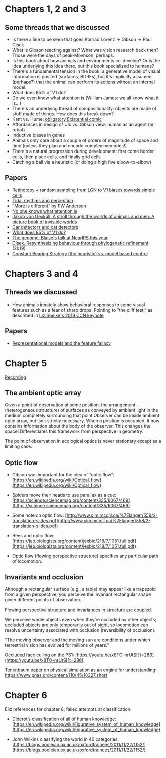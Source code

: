 # Chapters 1, 2 and 3

## Some threads that we discussed

* Is there a line to be seen that goes Konrad Lorenz -> Gibson -> Paul Cisek
* What is Gibson reacting against? What was vision research back then? Those were the days of peak-Movhson, perhaps.
* Is this book about how animals and environments co-develop? Or is the idea underlying this idea there, but this book specialized to humans?
* There's a fundamental tension in the book: a generative model of visual information is posited (surfaces, BDRFs), but it's implicitly assumed (perhaps?) that the animal can perform its actions without an internal model.
* What does 85% of V1 do? 
* Do we even know what attention is (William James: we all know what it is...)
* There's an underlying thread of compositionality: objects are made of stuff made of things. How does this break down?
* Kant vs. Hume: [obligatory Existential comic](https://existentialcomics.com/comic/39)
* Affordances in design of UIs vs. Gibson view: human as an agent (or robot)
* Inductive biases in genes
* Animals only care about a couple of orders of magnitude of space and time (unless they plan and encode complex memories!)
* There's a natural progression during development: first come border cells, then place cells, and finally grid cells
* Catching a ball via a heuristic (or doing a high five elbow-to-elbow)

## Papers

* [Retinotopy + random sampling from LGN to V1 biases towards simple cells](https://journals.physiology.org/doi/full/10.1152/jn.01202.2003)
* [Tidal rhythms and perception](https://www.sciencedirect.com/topics/agricultural-and-biological-sciences/tidal-rhythms)
* [“More is different” by PW Anderson](https://science.sciencemag.org/content/177/4047/393)
* [No one knows what attention is](https://link.springer.com/article/10.3758/s13414-019-01846-w)
* [Jakob von Uexküll, A stroll through the worlds of animals and men: A picture book of invisible worlds ](https://www.semanticscholar.org/paper/A-stroll-through-the-worlds-of-animals-and-men%3A-A-Uexk%C3%BCll/3a38d76a254f190b9bff9227a5ec87652627cbc1)
* [Car detectors and cat detectors](https://distill.pub/2020/circuits/zoom-in/)
* [What does 85% of V1 do?](http://www.rctn.org/bruno/papers/V1-chapter.pdf)
* [The genome: Blaise's talk at NeurIPS this year](https://www.youtube.com/watch?v=uyUbGatPKpI) 
* [Cisek, Resynthesizing behaviour through phylogenetic refinement](https://link.springer.com/article/10.3758/s13414-019-01760-1) (2019)
* [Constant Bearing Strategy (the heuristic) vs. model based control](https://jov.arvojournals.org/article.aspx?articleid=2628975)

# Chapters 3 and 4

## Threads we discussed

* How animals innately show behavioral responses to some visual features such as a fear of sharp drops. Pointing to "the cliff test," as described in [Liz Spelke's 2019 CCN keynote](https://www.youtube.com/watch?v=ilDWHpy0y-A)


## Papers

* [Representational models and the feature fallacy](http://www.diedrichsenlab.org/pubs/RepresentationalModels_2018.pdf)

# Chapter 5

[Recording](https://mcgill-my.sharepoint.com/:v:/g/personal/matthew_krause_mcgill_ca/EYFuHBxOQ8FCoGDifl1PYS8BT6lFh6br-E82tphU0QrBIg)

## The ambient optic array

Given a point of observation at some position, the arrangement (heterogeneous structure) of surfaces as conveyed by ambient light in the medium completely surrounding that point.Observer can be inside ambient optic array, but isn’t strictly necessary. When a position is occupied, it now contains information about the body of the observer. This changes the space! Differentiates this framework from perspective in geometry.

The point of observation in ecological optics is never stationary except as a limiting case.

## Optic flow

* Gibson was important for the idea of “optic flow”: [https://en.wikipedia.org/wiki/Optical_flow](https://en.wikipedia.org/wiki/Optical_flow)

* Spiders move their heads to use parallax as a cue: [https://science.sciencemag.org/content/335/6067/469](https://science.sciencemag.org/content/335/6067/469)

* Some note on optic flow: [http://www.cim.mcgill.ca/%7Elanger/558/2-translation-slides.pdf](http://www.cim.mcgill.ca/%7Elanger/558/2-translation-slides.pdf)

* Bees and optic flow: [https://jeb.biologists.org/content/jexbio/218/7/1051.full.pdf](https://jeb.biologists.org/content/jexbio/218/7/1051.full.pdf) 

* Optic flow (flowing perspective structure) specifies any particular path of locomotion.

## Invariants and occlusion

Although a rectangular surface (e.g., a table) may appear like a trapezoid from a given perspective, you perceive the invariant rectangular shape given different points of observation.

Flowing perspective structure and invariances in structure are coupled.

We perceive whole objects even when they’re occluded by other objects; occluded objects are only temporarily out of sight, so locomotion can resolve uncertainty associated with occlusion (reversibility of occlusion).

“The moving observer and the moving sun are conditions under which terrestrial vision has evolved for millions of years.”

Occluded face culling on the PS1: [https://youtu.be/x8TO-nrUtSI?t=286](https://youtu.be/x8TO-nrUtSI?t=286) 

Tenenbaum paper on physical simulation as an engine for understanding: https://www.pnas.org/content/110/45/18327.short

# Chapter 6

Eliz references for chapter 6; failed attempts at classification:

* Diderot’s classification of all of human knowledge: [https://en.wikipedia.org/wiki/Figurative_system_of_human_knowledge](https://en.wikipedia.org/wiki/Figurative_system_of_human_knowledge)

* John Wilkins classifying the world in 40 categories: [https://blogs.bodleian.ox.ac.uk/oxfordtrainees/2011/11/22/1152/](https://blogs.bodleian.ox.ac.uk/oxfordtrainees/2011/11/22/1152/)

